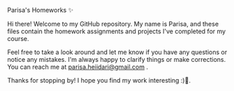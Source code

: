 Parisa's Homeworks ✨

Hi there! Welcome to my GitHub repository. My name is Parisa, and these files contain the homework assignments and projects I've completed for my course.

Feel free to take a look around and let me know if you have any questions or notice any mistakes. I'm always happy to clarify things or make corrections. You can reach me at parisa.heiidari@gmail.com .

Thanks for stopping by! I hope you find my work interesting :)💙.
